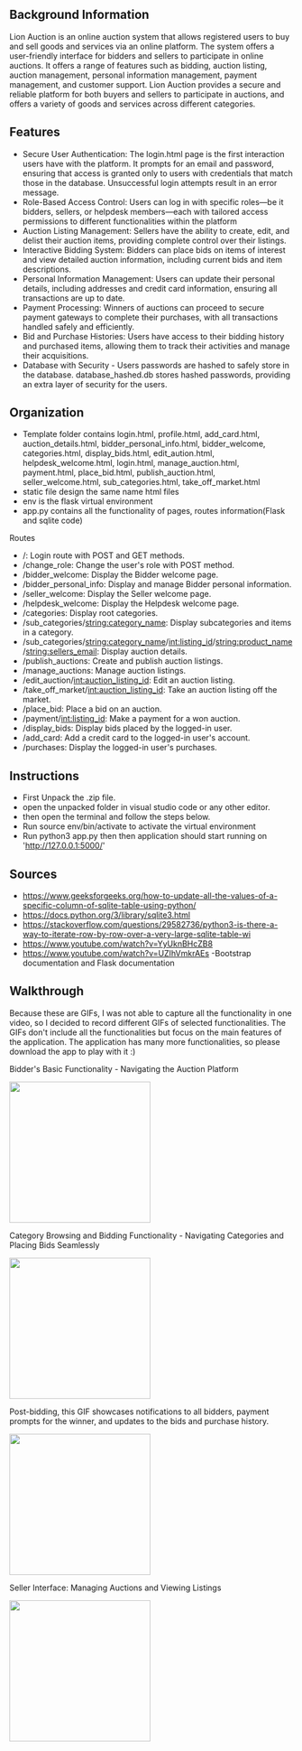 ## Background Information

Lion Auction is an online auction system that allows registered users to buy and sell goods and services via an online platform. The system offers a user-friendly interface for bidders and sellers to participate in online auctions. It offers a range of features such as bidding, auction listing, auction management, personal information management, payment management, and customer support. Lion Auction provides a secure and reliable platform for both buyers and sellers to participate in auctions, and offers a variety of goods and services across different categories.

## Features

- Secure User Authentication: The login.html page is the first interaction users have with the platform. It prompts for an email and password, ensuring that access is granted only to users with credentials that match those in the database. Unsuccessful login attempts result in an error message.
- Role-Based Access Control: Users can log in with specific roles—be it bidders, sellers, or helpdesk members—each with tailored access permissions to different functionalities within the platform
- Auction Listing Management: Sellers have the ability to create, edit, and delist their auction items, providing complete control over their listings.
- Interactive Bidding System: Bidders can place bids on items of interest and view detailed auction information, including current bids and item descriptions.
- Personal Information Management: Users can update their personal details, including addresses and credit card information, ensuring all transactions are up to date.
- Payment Processing: Winners of auctions can proceed to secure payment gateways to complete their purchases, with all transactions handled safely and   efficiently.
- Bid and Purchase Histories: Users have access to their bidding history and purchased items, allowing them to track their activities and manage their acquisitions.
- Database with Security - Users passwords are hashed to safely store in the database. database_hashed.db stores hashed passwords, providing an extra layer of security for the users.

## Organization

- Template folder contains login.html, profile.html, add_card.html, auction_details.html, bidder_personal_info.html, bidder_welcome, categories.html, display_bids.html, edit_aution.html, helpdesk_welcome.html, login.html, manage_auction.html, payment.html, place_bid.html, publish_auction.html, seller_welcome.html, sub_categories.html, take_off_market.html
- static file design the same name html files
- env is the flask virtual environment 
- app.py contains all the functionality of pages, routes information(Flask and sqlite code)
  
Routes
- /: Login route with POST and GET methods.
- /change_role: Change the user's role with POST method.
- /bidder_welcome: Display the Bidder welcome page.
- /bidder_personal_info: Display and manage Bidder personal information.
- /seller_welcome: Display the Seller welcome page.
- /helpdesk_welcome: Display the Helpdesk welcome page.
- /categories: Display root categories.
- /sub_categories/<string:category_name>: Display subcategories and items in a category.
- /sub_categories/<string:category_name>/<int:listing_id>/<string:product_name>/<string:sellers_email>: Display auction details.
- /publish_auctions: Create and publish auction listings.
- /manage_auctions: Manage auction listings.
- /edit_auction/<int:auction_listing_id>: Edit an auction listing.
- /take_off_market/<int:auction_listing_id>: Take an auction listing off the market.
- /place_bid: Place a bid on an auction.
- /payment/<int:listing_id>: Make a payment for a won auction.
- /display_bids: Display bids placed by the logged-in user.
- /add_card: Add a credit card to the logged-in user's account.
- /purchases: Display the logged-in user's purchases.

## Instructions
- First Unpack the .zip file.
- open the unpacked folder in visual studio code or any other editor.
- then open the terminal and follow the steps below. 
- Run source env/bin/activate to activate the virtual environment
- Run python3 app.py then then application should start running on 'http://127.0.0.1:5000/'

## Sources

- https://www.geeksforgeeks.org/how-to-update-all-the-values-of-a-specific-column-of-sqlite-table-using-python/
- https://docs.python.org/3/library/sqlite3.html
- https://stackoverflow.com/questions/29582736/python3-is-there-a-way-to-iterate-row-by-row-over-a-very-large-sqlite-table-wi
- https://www.youtube.com/watch?v=YyUknBHcZB8
- https://www.youtube.com/watch?v=UZIhVmkrAEs
-Bootstrap documentation and Flask documentation

## Walkthrough

Because these are GIFs, I was not able to capture all the functionality in one video, so I decided to record different GIFs of selected functionalities. The GIFs don't include all the functionalities but focus on the main features of the application. The application has many more functionalities, so please download the app to play with it :)

Bidder's Basic Functionality - Navigating the Auction Platform

<img src="http://g.recordit.co/wCC2dvLXhq.gif" width=250><br>

Category Browsing and Bidding Functionality - Navigating Categories and Placing Bids Seamlessly

<img src="http://g.recordit.co/YQOwkSwLsh.gif" width=250><br>

Post-bidding, this GIF showcases notifications to all bidders, payment prompts for the winner, and updates to the bids and purchase history.

<img src="http://g.recordit.co/DwGpQHQB5y.gif" width=250><br>

Seller Interface: Managing Auctions and Viewing Listings

<img src="http://g.recordit.co/AhtAgwvg74.gif" width=250><br>

